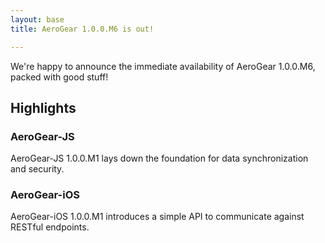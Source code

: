 ```yaml
---
layout: base
title: AeroGear 1.0.0.M6 is out!

---
```


We're happy to announce the immediate availability of AeroGear 1.0.0.M6, packed with good stuff!

## Highlights

### AeroGear-JS

AeroGear-JS 1.0.0.M1 lays down the foundation for data synchronization and security.

### AeroGear-iOS

AeroGear-iOS 1.0.0.M1 introduces a simple API to communicate against RESTful endpoints.